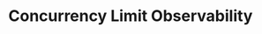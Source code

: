 ---
slug: concurrency-limit-observability
version: v1.331.0
title: Concurrency Limit Observability
tags: ['Concurrency limits', 'Script Editor', 'Flow Editor']
image: ./concurrent_runs.png
description: Obversability around concurrent jobs has been improved from the Runs menu.
features:
  [
    'Filter jobs by their Concurrency Key.',
    'Graphical view can be set to Concurrency (instead of Duration by default), allowing to see the number of concurrent jobs at a given time.'
  ]
docs: /docs/core_concepts/monitor_past_and_future_runs
---